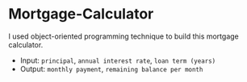 # Mortgage-Calculator 
I used object-oriented programming technique to build this mortgage calculator.  

- Input: `principal`, `annual interest rate`, `loan term (years)`  
- Output: `monthly payment`, `remaining balance per month`  
 
